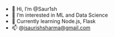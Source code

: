 - 👋 Hi, I’m @Saur1sh
- 👀 I’m interested in ML and Data Science
- 🌱 Currently learning Node.js, Flask
- 📫 @isaurishsharma@gmail.com

<!---
Saur1sh/Saur1sh is a ✨ special ✨ repository because its `README.md` (this file) appears on your GitHub profile.
You can click the Preview link to take a look at your changes.
--->
